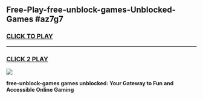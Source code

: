 
## Free-Play-free-unblock-games-Unblocked-Games #az7g7
<h3>
<a href="https://news.freeplayer.one?title=free-unblock-games&ref=8M">CLICK TO PLAY</a></h3>
<hr>

<h3>
<a href="https://news.freeplayer.one?title=free-unblock-games&ref=8M">CLICK 2 PLAY</a>
  
</h3>

<a href="https://news.freeplayer.one?title=free-unblock-games&ref=8M"><img src="https://clearcache.store/games.png"></a>


**free-unblock-games games unblocked: Your Gateway to Fun and Accessible Online Gaming**
